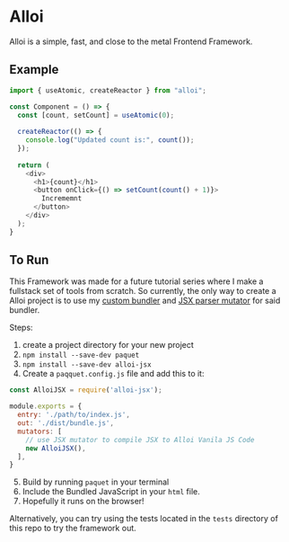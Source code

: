 # Alloi

Alloi is a simple, fast, and close to the metal Frontend Framework.

## Example
```javascript
import { useAtomic, createReactor } from "alloi";

const Component = () => {
  const [count, setCount] = useAtomic(0);
  
  createReactor(() => {
    console.log("Updated count is:", count());
  });
  
  return (
    <div>
      <h1>{count}</h1>
      <button onClick={() => setCount(count() + 1)}>
        Incrememnt
      </button>
    </div>
  );
}
```

## To Run
This Framework was made for a future tutorial series where I make a fullstack set of tools from scratch. 
So currently, the only way to create a Alloi project is to use my [custom bundler](https://github.com/helloitsian/paquet) and [JSX parser mutator](https://github.com/helloitsian/alloi-jsx) for said bundler.

Steps:
1. create a project directory for your new project
2. `npm install --save-dev paquet`
3. `npm install --save-dev alloi-jsx`
4. Create a `paqquet.config.js` file and add this to it:
```javascript
const AlloiJSX = require('alloi-jsx');

module.exports = {
  entry: './path/to/index.js',
  out: './dist/bundle.js',
  mutators: [
    // use JSX mutator to compile JSX to Alloi Vanila JS Code
    new AlloiJSX(),
  ],
}
```
5. Build by running `paquet` in your terminal
6. Include the Bundled JavaScript in your `html` file.
7. Hopefully it runs on the browser!

Alternatively, you can try using the tests located in the `tests` directory of this repo to try the framework out.
